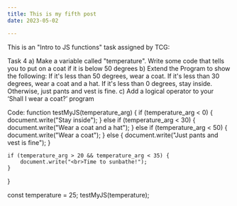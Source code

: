 ```yaml
---
title: This is my fifth post
date: 2023-05-02

---
```

This is an "Intro to JS functions" task assigned by TCG:

Task 4
a) Make a variable called "temperature". Write some code that tells you to put on a coat if it is below 50 degrees
b) Extend the Program to show the following:
If it's less than 50 degrees, wear a coat.
If it's less than 30 degrees, wear a coat and a hat.
If it's less than 0 degrees, stay inside.
Otherwise, just pants and vest is fine.
c) Add a logical operator to your ‘Shall I wear a coat?’ program

Code:
function testMyJS(temperature_arg) {
    if (temperature_arg < 0) {
        document.write("Stay inside");
    }
    else if (temperature_arg < 30) {
        document.write("Wear a coat and a hat");
    }
    else if (temperature_arg < 50) {
        document.write("Wear a coat");
    }
    else {
        document.write("Just pants and vest is fine");
    }

    if (temperature_arg > 20 && temperature_arg < 35) {
        document.write("<br>Time to sunbathe!");
    }
}

const temperature = 25;
testMyJS(temperature);
